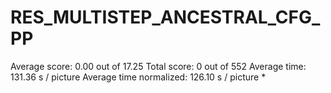 # RES_MULTISTEP_ANCESTRAL_CFG_PP

Average score:	0.00	out of 17.25
Total score:	0	out of 552
Average time: 	131.36	s / picture
Average time normalized:	126.10	s / picture *